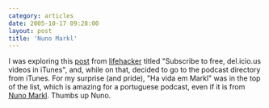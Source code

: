 ```yaml
---
category: articles
date: 2005-10-17 09:28:00
layout: post
title: 'Nuno Markl'
---
```


<p>I was exploring this <a href="http://www.lifehacker.com/software/delicious/subscribe-to-free-delicious-video-in-itunes-130752.php">post</a> from <a href="http://www.lifehacker.com/">lifehacker</a> titled "Subscribe to free, del.icio.us videos in iTunes", and, while on that, decided to go to the podcast directory from iTunes. For my surprise (and pride), "Ha vida em Markl" was in the top of the list, which is amazing for a portuguese podcast, even if it is from <a href="http://www.nunomarkl.tv/">Nuno Markl</a>. Thumbs up Nuno.</p>

